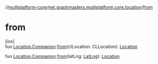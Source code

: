 //[multiplatform-core](../../index.md)/[net.graphmasters.multiplatform.core.location](index.md)/[from](from.md)

# from

[ios]\
fun [Location.Companion](-location/-companion/index.md#-98438057%2FExtensions%2F-183831061).[from](from.md)(clLocation: CLLocation): [Location](-location/index.md#-975294955%2FExtensions%2F-183831061)

fun [Location.Companion](-location/-companion/index.md#-98438057%2FExtensions%2F-183831061).[from](from.md)(latLng: [LatLng](../net.graphmasters.multiplatform.core.model/-lat-lng/index.md#94959378%2FExtensions%2F-183831061)): [Location](-location/index.md#-975294955%2FExtensions%2F-183831061)
